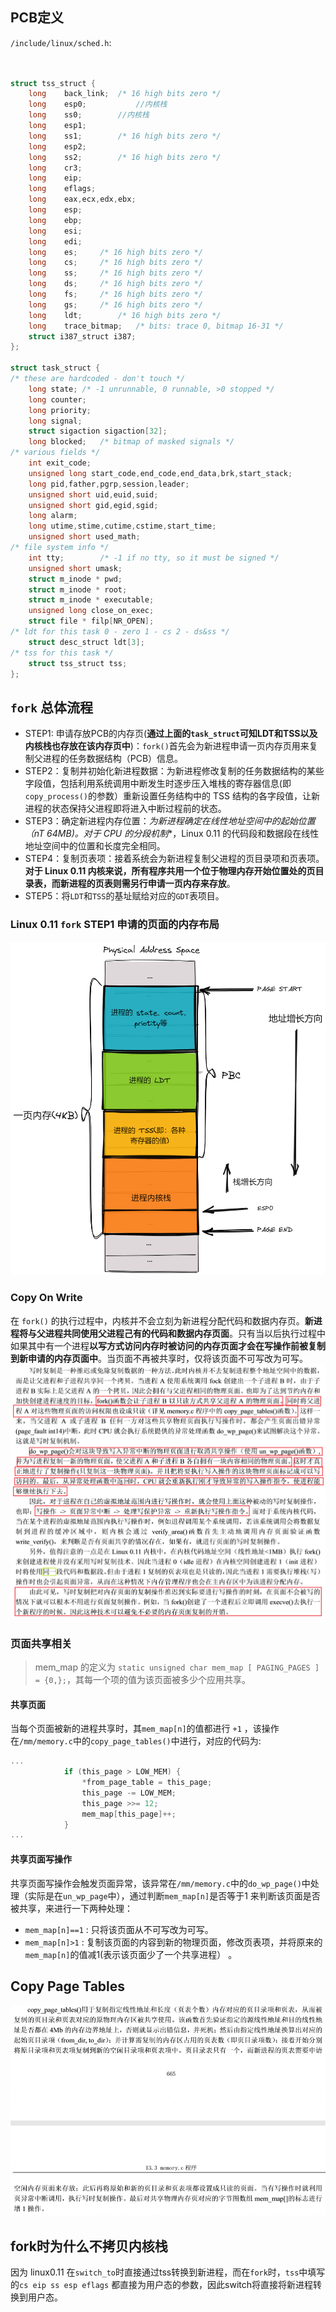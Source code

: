 ## PCB定义
`/include/linux/sched.h`:
```c


struct tss_struct {
	long	back_link;	/* 16 high bits zero */
	long	esp0;           //内核栈
	long	ss0;		//内核栈
	long	esp1;
	long	ss1;		/* 16 high bits zero */
	long	esp2;
	long	ss2;		/* 16 high bits zero */
	long	cr3;
	long	eip;
	long	eflags;
	long	eax,ecx,edx,ebx;
	long	esp;
	long	ebp;
	long	esi;
	long	edi;
	long	es;		/* 16 high bits zero */
	long	cs;		/* 16 high bits zero */
	long	ss;		/* 16 high bits zero */
	long	ds;		/* 16 high bits zero */
	long	fs;		/* 16 high bits zero */
	long	gs;		/* 16 high bits zero */
	long	ldt;		/* 16 high bits zero */
	long	trace_bitmap;	/* bits: trace 0, bitmap 16-31 */
	struct i387_struct i387;
};

struct task_struct {
/* these are hardcoded - don't touch */
	long state;	/* -1 unrunnable, 0 runnable, >0 stopped */
	long counter;
	long priority;
	long signal;
	struct sigaction sigaction[32];
	long blocked;	/* bitmap of masked signals */
/* various fields */
	int exit_code;
	unsigned long start_code,end_code,end_data,brk,start_stack;
	long pid,father,pgrp,session,leader;
	unsigned short uid,euid,suid;
	unsigned short gid,egid,sgid;
	long alarm;
	long utime,stime,cutime,cstime,start_time;
	unsigned short used_math;
/* file system info */
	int tty;		/* -1 if no tty, so it must be signed */
	unsigned short umask;
	struct m_inode * pwd;
	struct m_inode * root;
	struct m_inode * executable;
	unsigned long close_on_exec;
	struct file * filp[NR_OPEN];
/* ldt for this task 0 - zero 1 - cs 2 - ds&ss */
	struct desc_struct ldt[3];
/* tss for this task */
	struct tss_struct tss;
};

```

## `fork` 总体流程
- STEP1: 申请存放PCB的内存页(**通过上面的`task_struct`可知LDT和TSS以及内核栈也存放在该内存页中**)：`fork()`首先会为新进程申请一页内存页用来复制父进程的任务数据结构（PCB）信息。
- STEP2：复制并初始化新进程数据：为新进程修改复制的任务数据结构的某些字段值，包括利用系统调用中断发生时逐步压入堆栈的寄存器信息(即`copy_process()`的参数）重新设置任务结构中的 TSS 结构的各字段值，让新进程的状态保持父进程即将进入中断过程前的状态。
- STEP3：确定新进程内存位置：**为新进程确定在线性地址空间中的起始位置（nT* 64MB)。对于 CPU 的分段机制**，Linux 0.11 的代码段和数据段在线性地址空间中的位置和长度完全相同。
- STEP4：复制页表项：接着系统会为新进程复制父进程的页目录项和页表项。**对于 Linux 0.11 内核来说，所有程序共用一个位于物理内存开始位置处的页目录表，而新进程的页表则需另行申请一页内存来存放**。
- STEP5：将`LDT`和`TSS`的基址赋给对应的`GDT`表项目。

### Linux 0.11 `fork` STEP1 申请的页面的内存布局
![PBC](./README.assets/PBC.png)

### Copy On Write
在 `fork()` 的执行过程中，内核并不会立刻为新进程分配代码和数据内存页。**新进程将与父进程共同使用父进程己有的代码和数据内存页面**。只有当以后执行过程中如果其中有一个进程**以写方式访问内存时被访问的内存页面才会在写操作前被复制到新申请的内存页面中**。当页面不再被共享时，仅将该页面不可写改为可写。
![copy_on_write](./README.assets/copy_on_write.png)

### 页面共享相关

> mem_map 的定义为 `static unsigned char mem_map [ PAGING_PAGES ] = {0,};`，其每一个项的值为该页面被多少个应用共享。

#### 共享页面
当每个页面被新的进程共享时，其`mem_map[n]`的值都进行 `+1` ，该操作在`/mm/memory.c`中的`copy_page_tables()`中进行，对应的代码为:
```c
...
			if (this_page > LOW_MEM) {
				*from_page_table = this_page;
				this_page -= LOW_MEM;
				this_page >>= 12;
				mem_map[this_page]++;
			}
...
```

#### 共享页面写操作
共享页面写操作会触发页面异常，该异常在`/mm/memory.c`中的`do_wp_page()`中处理（实际是在`un_wp_page`中），通过判断`mem_map[n]`是否等于1 来判断该页面是否被共享，来进行一下两种处理：

- `mem_map[n]==1` : 只将该页面从不可写改为可写。
- `mem_map[n]>1` : 复制该页面的内容到新的物理页面，修改页表项，并将原来的`mem_map[n]`的值减1(表示该页面少了一个共享进程） 。


## Copy Page Tables
![copy_page_tables](./README.assets/copy_page_tables.png)


## fork时为什么不拷贝内核栈
因为 linux0.11 在`switch_to`时直接通过tss转换到新进程，而在`fork`时，`tss`中填写的`cs eip ss esp eflags` 都直接为用户态的参数，因此switch将直接将新进程转换到用户态。
